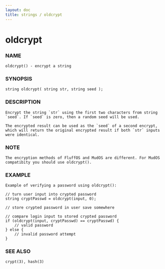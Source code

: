 ```yaml
---
layout: doc
title: strings / oldcrypt
---
```

# oldcrypt

### NAME

    oldcrypt() - encrypt a string

### SYNOPSIS

    string oldcrypt( string str, string seed );

### DESCRIPTION

    Encrypt the string `str` using the first two characters from string 
    `seed`. If `seed` is zero, then a random seed will be used.

    The encrypted result can be used as the `seed` of a second encrypt,
    which will return the original encrypted result if both `str` inputs
    were identical.

### NOTE

    The encryption methods of FluffOS and MudOS are different. For MudOS
    compatibity you should use oldcrypt().

### EXAMPLE

    Example of verifying a password using oldcrypt():

    // turn user input into crypted password
    string cryptPasswd = oldcrypt(input, 0);

    // store crypted password in user save somewhere

    // compare login input to stored crypted password
    if (oldcrypt(input, cryptPasswd) == cryptPasswd) {
        // valid password
    } else {
        // invalid password attempt
    }

### SEE ALSO

    crypt(3), hash(3)